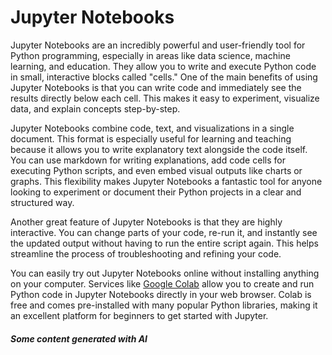 # Jupyter Notebooks

Jupyter Notebooks are an incredibly powerful and user-friendly tool for Python programming, especially in areas like data science, machine learning, and education. They allow you to write and execute Python code in small, interactive blocks called "cells." One of the main benefits of using Jupyter Notebooks is that you can write code and immediately see the results directly below each cell. This makes it easy to experiment, visualize data, and explain concepts step-by-step.

Jupyter Notebooks combine code, text, and visualizations in a single document. This format is especially useful for learning and teaching because it allows you to write explanatory text alongside the code itself. You can use markdown for writing explanations, add code cells for executing Python scripts, and even embed visual outputs like charts or graphs. This flexibility makes Jupyter Notebooks a fantastic tool for anyone looking to experiment or document their Python projects in a clear and structured way.

Another great feature of Jupyter Notebooks is that they are highly interactive. You can change parts of your code, re-run it, and instantly see the updated output without having to run the entire script again. This helps streamline the process of troubleshooting and refining your code.

You can easily try out Jupyter Notebooks online without installing anything on your computer. Services like [Google Colab](https://colab.research.google.com) allow you to create and run Python code in Jupyter Notebooks directly in your web browser. Colab is free and comes pre-installed with many popular Python libraries, making it an excellent platform for beginners to get started with Jupyter.

##### Some content generated with AI
